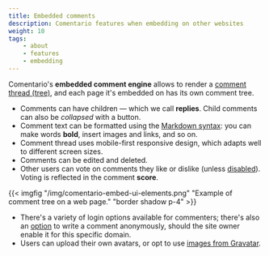 ```yaml
---
title: Embedded comments
description: Comentario features when embedding on other websites
weight: 10
tags:
    - about
    - features
    - embedding
---
```


Comentario's **embedded comment engine** allows to render a [comment thread (tree)](/kb/comment-tree), and each page it's embedded on has its own comment tree.

<!--more-->

* Comments can have children — which we call **replies**. Child comments can also be *collapsed* with a button.
* Comment text can be formatted using the [Markdown syntax](/kb/markdown): you can make words **bold**, insert images and links, and so on.
* Comment thread uses mobile-first responsive design, which adapts well to different screen sizes.
* Comments can be edited and deleted.
* Other users can vote on comments they like or dislike (unless [disabled](/configuration/backend/dynamic/domain.defaults.comments.enablevoting.en)). Voting is reflected in the comment **score**.

{{< imgfig "/img/comentario-embed-ui-elements.png" "Example of comment tree on a web page." "border shadow p-4" >}}

* There's a variety of login options available for commenters; there's also an [option](/configuration/frontend/domain/authentication) to write a comment anonymously, should the site owner enable it for this specific domain.
* Users can upload their own avatars, or opt to use [images from Gravatar](/configuration/backend/dynamic/domain.defaults.usegravatar.en).
